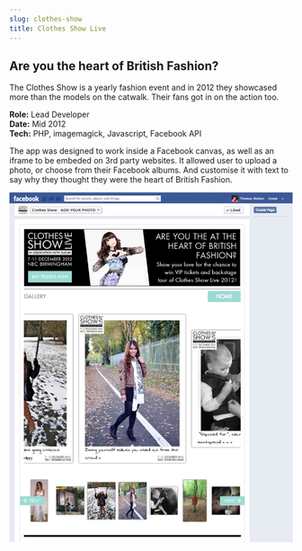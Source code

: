 ```yaml
---
slug: clothes-show
title: Clothes Show Live
---
```


## Are you the heart of British Fashion?

The Clothes Show is a yearly fashion event and in 2012 they showcased more than the models on the catwalk. Their fans got in on the action too.

**Role:** Lead Developer<br>
**Date:** Mid 2012<br>
**Tech:** PHP, imagemagick, Javascript, Facebook API<br>

The app was designed to work inside a Facebook canvas, as well as an iframe to be embeded on 3rd party websites. It allowed user to upload a photo, or choose from their Facebook albums. And customise it with text to say why they thought they were the heart of British Fashion.

![alt text](facebook.png "Screenshot")
